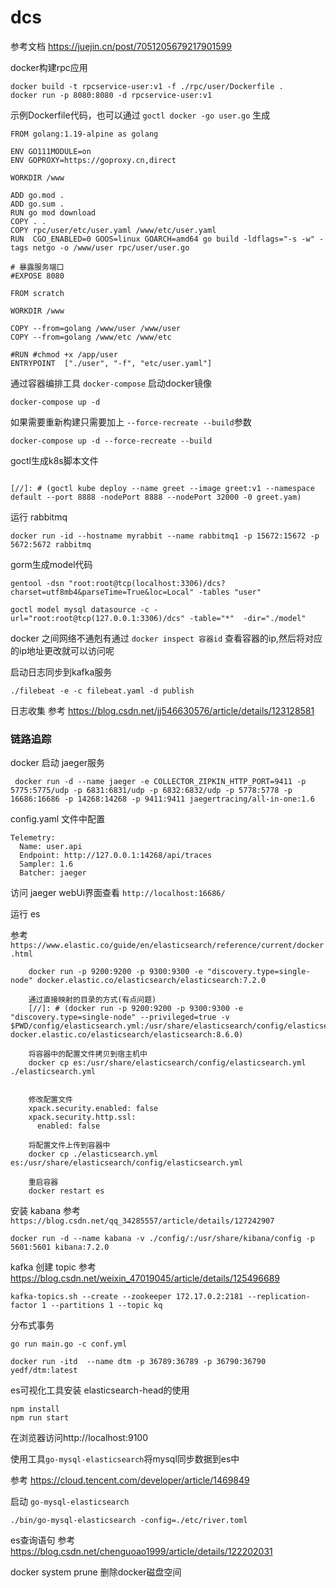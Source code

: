# dcs

参考文档 https://juejin.cn/post/7051205679217901599


docker构建rpc应用
```
docker build -t rpcservice-user:v1 -f ./rpc/user/Dockerfile .
docker run -p 8080:8080 -d rpcservice-user:v1
```

示例Dockerfile代码，也可以通过 `goctl docker -go user.go` 生成
```
FROM golang:1.19-alpine as golang

ENV GO111MODULE=on
ENV GOPROXY=https://goproxy.cn,direct

WORKDIR /www

ADD go.mod .
ADD go.sum .
RUN go mod download
COPY . .
COPY rpc/user/etc/user.yaml /www/etc/user.yaml
RUN  CGO_ENABLED=0 GOOS=linux GOARCH=amd64 go build -ldflags="-s -w" -tags netgo -o /www/user rpc/user/user.go

# 暴露服务端口
#EXPOSE 8080

FROM scratch

WORKDIR /www

COPY --from=golang /www/user /www/user
COPY --from=golang /www/etc /www/etc

#RUN #chmod +x /app/user
ENTRYPOINT  ["./user", "-f", "etc/user.yaml"]
```

通过容器编排工具 ```docker-compose``` 启动docker镜像

```
docker-compose up -d
```

如果需要重新构建只需要加上 ```--force-recreate --build```参数
```
docker-compose up -d --force-recreate --build
```

goctl生成k8s脚本文件

```

[//]: # (goctl kube deploy --name greet --image greet:v1 --namespace default --port 8888 -nodePort 8888 --nodePort 32000 -0 greet.yam)
```

运行 rabbitmq

```
docker run -id --hostname myrabbit --name rabbitmq1 -p 15672:15672 -p 5672:5672 rabbitmq
```

gorm生成model代码

```
gentool -dsn "root:root@tcp(localhost:3306)/dcs?charset=utf8mb4&parseTime=True&loc=Local" -tables "user"
```

```jsunicoderegexp
goctl model mysql datasource -c -url="root:root@tcp(127.0.0.1:3306)/dcs" -table="*"  -dir="./model"
```

docker 之间网络不通剋有通过  ```docker inspect 容器id``` 查看容器的ip,然后将对应的ip地址更改就可以访问呢

启动日志同步到kafka服务

``` 
./filebeat -e -c filebeat.yaml -d publish
```

日志收集 参考 https://blog.csdn.net/jj546630576/article/details/123128581

### 链路追踪

docker 启动 jaeger服务

```
 docker run -d --name jaeger -e COLLECTOR_ZIPKIN_HTTP_PORT=9411 -p 5775:5775/udp -p 6831:6831/udp -p 6832:6832/udp -p 5778:5778 -p 16686:16686 -p 14268:14268 -p 9411:9411 jaegertracing/all-in-one:1.6
```
config.yaml 文件中配置

```
Telemetry:
  Name: user.api
  Endpoint: http://127.0.0.1:14268/api/traces
  Sampler: 1.6
  Batcher: jaeger
  ```

访问 jaeger webUi界面查看 `http://localhost:16686/`

运行 es

参考 `https://www.elastic.co/guide/en/elasticsearch/reference/current/docker.html`

```
    docker run -p 9200:9200 -p 9300:9300 -e "discovery.type=single-node" docker.elastic.co/elasticsearch/elasticsearch:7.2.0
    
    通过直接映射的目录的方式(有点问题)
    [//]: # (docker run -p 9200:9200 -p 9300:9300 -e "discovery.type=single-node" --privileged=true -v $PWD/config/elasticsearch.yml:/usr/share/elasticsearch/config/elasticsearch.yml docker.elastic.co/elasticsearch/elasticsearch:8.6.0)
    
    将容器中的配置文件拷贝到宿主机中
    docker cp es:/usr/share/elasticsearch/config/elasticsearch.yml ./elasticsearch.yml
    
    
    修改配置文件
    xpack.security.enabled: false
    xpack.security.http.ssl:
      enabled: false
      
    将配置文件上传到容器中  
    docker cp ./elasticsearch.yml es:/usr/share/elasticsearch/config/elasticsearch.yml
    
    重启容器
    docker restart es
```

安装 kabana 
参考 `https://blog.csdn.net/qq_34285557/article/details/127242907`

```
docker run -d --name kabana -v ./config/:/usr/share/kibana/config -p 5601:5601 kibana:7.2.0
```
kafka 创建 topic 
参考 https://blog.csdn.net/weixin_47019045/article/details/125496689
```
kafka-topics.sh --create --zookeeper 172.17.0.2:2181 --replication-factor 1 --partitions 1 --topic kq
```

分布式事务


```
go run main.go -c conf.yml

docker run -itd  --name dtm -p 36789:36789 -p 36790:36790  yedf/dtm:latest
```


es可视化工具安装
elasticsearch-head的使用
```
npm install
npm run start
```
在浏览器访问http://localhost:9100


使用工具`go-mysql-elasticsearch`将mysql同步数据到es中

参考 https://cloud.tencent.com/developer/article/1469849

启动 `go-mysql-elasticsearch`

```
./bin/go-mysql-elasticsearch -config=./etc/river.toml
```


es查询语句
参考 https://blog.csdn.net/chenguoao1999/article/details/122202031



docker system prune
删除docker磁盘空间




